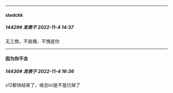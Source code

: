 

*****

####  stedckk  
##### 14429#       发表于 2022-11-4 14:37

无工商，不直播，不愧是你



*****

####  因为你不会  
##### 14430#       发表于 2022-11-4 16:36

s12都快结束了，绫总lol是不是烂掉了

